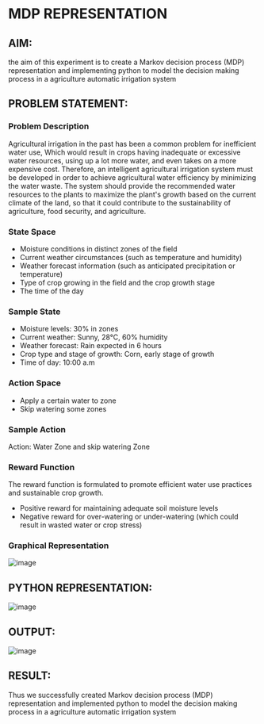 # MDP REPRESENTATION

## AIM:
the aim of this experiment is to create a Markov decision process (MDP) representation and implementing python to model the decision making process in a agriculture  automatic irrigation system

## PROBLEM STATEMENT:

### Problem Description
Agricultural irrigation in the past has been a common problem for inefficient water use, Which would result in crops having inadequate or excessive water resources, using up a lot more water, and even takes on a more expensive cost.
Therefore, an intelligent agricultural irrigation system must be developed in order to achieve agricultural water efficiency by minimizing the water waste. The system should provide the recommended water resources to the plants to maximize the plant's growth based on the current climate of the land, so that it could contribute to the sustainability of agriculture, food security, and agriculture. 

### State Space
- Moisture conditions in distinct zones of the field
- Current weather circumstances (such as temperature and humidity)
- Weather forecast information (such as anticipated precipitation or temperature)
- Type of crop growing in the field and the crop growth stage
- The time of the day

### Sample State
- Moisture levels: 30% in zones
- Current weather: Sunny, 28°C, 60% humidity
- Weather forecast: Rain expected in 6 hours
- Crop type and stage of growth: Corn, early stage of growth
- Time of day: 10:00 a.m


### Action Space
- Apply a certain water to zone 
- Skip watering some zones


### Sample Action
Action: Water Zone and skip watering Zone 

### Reward Function
The reward function is formulated to promote efficient water use practices and sustainable crop growth. 
- Positive reward for maintaining adequate soil moisture levels
- Negative reward for over-watering or under-watering (which could result in wasted water or crop stress)


### Graphical Representation
![image](https://github.com/user-attachments/assets/824842b7-ecf1-4024-8bd5-7964398236eb)


## PYTHON REPRESENTATION:
![image](https://github.com/user-attachments/assets/8c6edc28-e642-4102-9605-459854c5f64f)


## OUTPUT:
![image](https://github.com/user-attachments/assets/2172c6b1-2db4-4804-a505-122e20d7e178)


## RESULT:
Thus we successfully created Markov decision process (MDP) representation and implemented python to model the decision making process in a agriculture automatic irrigation system


